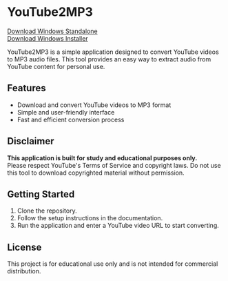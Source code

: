 # YouTube2MP3

<a href="https://github.com/alex-pimentel/youtube2mp3/raw/main/releases/1.0.0/win/YT2MP3-standalone.exe" download>Download Windows Standalone</a>  
<a href="https://github.com/alex-pimentel/youtube2mp3/raw/main/releases/1.0.0/win/YT2MP3-setup.exe" download>Download Windows Installer</a>  


YouTube2MP3 is a simple application designed to convert YouTube videos to MP3 audio files. This tool provides an easy way to extract audio from YouTube content for personal use.

## Features

- Download and convert YouTube videos to MP3 format
- Simple and user-friendly interface
- Fast and efficient conversion process

## Disclaimer

**This application is built for study and educational purposes only.**  
Please respect YouTube's Terms of Service and copyright laws. Do not use this tool to download copyrighted material without permission.


## Getting Started

1. Clone the repository.
2. Follow the setup instructions in the documentation.
3. Run the application and enter a YouTube video URL to start converting.

## License

This project is for educational use only and is not intended for commercial distribution.
